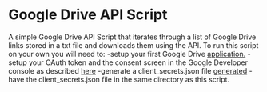 # Google Drive API Script
A simple Google Drive API Script that iterates through a list of Google Drive links stored in a txt file and downloads them using the API. 
To run this script on your own you will need to:
-setup your first Google Drive [application.](https://archive.vn/0a8Sf)
-setup your OAuth token and the consent screen in the Google Developer console as described [here](https://support.google.com/cloud/answer/6158849?hl=en)
-generate a client_secrets.json file [generated](https://developers.google.com/api-client-library/dotnet/guide/aaa_client_secrets)
-have the client_secrets.json file in the same directory as this script. 
